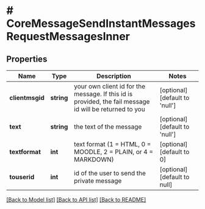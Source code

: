# # CoreMessageSendInstantMessagesRequestMessagesInner

## Properties

Name | Type | Description | Notes
------------ | ------------- | ------------- | -------------
**clientmsgid** | **string** | your own client id for the message. If this id is provided, the fail message id will be returned to you | [optional] [default to 'null']
**text** | **string** | the text of the message | [optional] [default to 'null']
**textformat** | **int** | text format (1 &#x3D; HTML, 0 &#x3D; MOODLE, 2 &#x3D; PLAIN, or 4 &#x3D; MARKDOWN) | [optional] [default to 0]
**touserid** | **int** | id of the user to send the private message | [optional] [default to null]

[[Back to Model list]](../../README.md#models) [[Back to API list]](../../README.md#endpoints) [[Back to README]](../../README.md)
